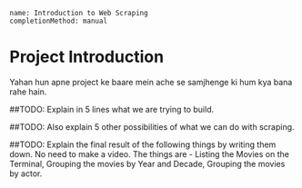 ```ngMeta
name: Introduction to Web Scraping
completionMethod: manual
```

# Project Introduction

Yahan hun apne project ke baare mein ache se samjhenge ki hum kya bana rahe hain.

##TODO: Explain in 5 lines what we are trying to build.

##TODO: Also explain 5 other possibilities of what we can do with scraping.

##TODO: Explain the final result of the following things by writing them down. No need to make a video. The things are - Listing the Movies on the Terminal, Grouping the movies by Year and Decade, Grouping the movies by actor.
